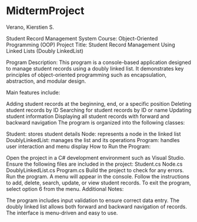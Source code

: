 # MidtermProject
Verano, Kierstien S.

Student Record Management System Course: Object-Oriented Programming (OOP) Project Title: Student Record Management Using Linked Lists (Doubly LinkedList)

Program Description: This program is a console-based application designed to manage student records using a doubly linked list. It demonstrates key principles of object-oriented programming such as encapsulation, abstraction, and modular design.

Main features include:

Adding student records at the beginning, end, or a specific position
Deleting student records by ID
Searching for student records by ID or name
Updating student information
Displaying all student records with forward and backward navigation
The program is organized into the following classes:

Student: stores student details
Node: represents a node in the linked list
DoublyLinkedList: manages the list and its operations
Program: handles user interaction and menu display
How to Run the Program:

Open the project in a C# development environment such as Visual Studio.
Ensure the following files are included in the project:
Student.cs
Node.cs
DoublyLinkedList.cs
Program.cs
Build the project to check for any errors.
Run the program. A menu will appear in the console.
Follow the instructions to add, delete, search, update, or view student records.
To exit the program, select option 6 from the menu.
Additional Notes:

The program includes input validation to ensure correct data entry.
The doubly linked list allows both forward and backward navigation of records.
The interface is menu-driven and easy to use.
